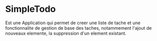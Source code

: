 # SimpleTodo
Est une Application qui permet de creer une liste de tache et une fonctionnalite de gestion de base des taches, notammement l'ajout de nouveaux elemente, la suppression d'un element existant.
